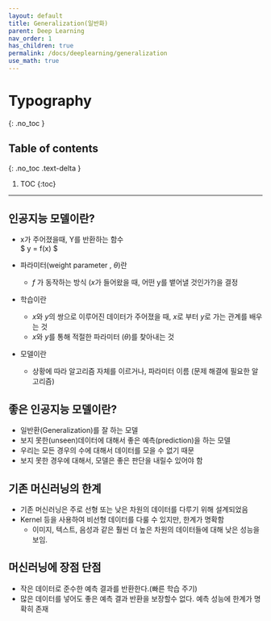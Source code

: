 ```yaml
---
layout: default
title: Generalization(일반화)
parent: Deep Learning
nav_order: 1
has_children: true
permalink: /docs/deeplearning/generalization
use_math: true
---
```


# Typography
{: .no_toc }

## Table of contents
{: .no_toc .text-delta }

1. TOC
{:toc}

---
## 인공지능 모델이란? 
 - x가 주어졌을때, Y를 반환하는 함수 <br>
   $ y = f(x) $

 - 파라미터(weight parameter , $\theta$)란 
   - $f$ 가 동작하는 방식 ($x$가 들어왔을 때, 어떤 y를 뱉어낼 것인가?)을 결정 

 - 학습이란 
   - $x$와 $y$의 쌍으로 이루어진 데이터가 주어졌을 때, $x$로 부터 $y$로 가는 관계를 배우는 것 
   - $x$와 $y$를 통해 적절한 파라미터 ($\theta$)를 찾아내는 것 

 - 모델이란
   - 상황에 따라 알고리즘 자체를 이르거나, 파라미터 이름 (문제 해결에 필요한 알고리즘)

## 좋은 인공지능 모델이란? 
 -  일반환(Generalization)를 잘 하는 모델 
 -  보지 못한(unseen)데이터에 대해서 좋은 예측(prediction)을 하는 모델 
   - 우리는 모든 경우의 수에 대해서 데이터를 모을 수 없기 때문
   - 보지 못한 경우에 대해서, 모델은 좋은 판단을 내릴수 있어야 함 

## 기존 머신러닝의 한계 
 - 기존 머신러닝은 주로 선형 또는 낮은 차원의 데이터를 다루기 위해 설계되었음 
 - Kernel 등을 사용하여 비선형 데이터를 다룰 수 있지만, 한계가 명확함 
   - 이미지, 텍스트, 음성과 같은 훨씬 더 높은 차원의 데이터들에 대해 낮은 성능을 보임. 

## 머신러닝에 장점 단점
 - 작은 데이터로 준수한 예측 결과를 반환한다.(빠른 학습 주기)
 - 많은 데이터를 넣어도 좋은 예측 결과 반환을 보장할수 없다. 예측 성능에 한계가 명확히 존재 






